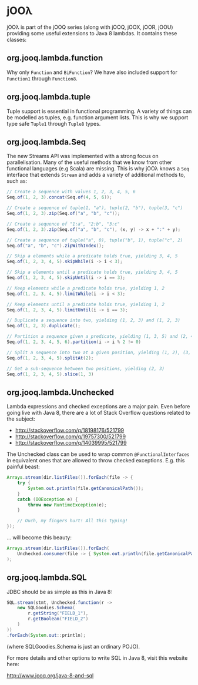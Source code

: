 jOOλ
====

jOOλ is part of the jOOQ series (along with jOOQ, jOOX, jOOR, jOOU) providing some useful extensions to Java 8 lambdas. It contains these classes:

org.jooq.lambda.function
------------------------

Why only `Function` and `BiFunction`? We have also included support for `Function1` through `Function8`.

org.jooq.lambda.tuple
---------------------

Tuple support is essential in functional programming. A variety of things can be modelled as tuples, e.g. function argument lists. This is why we support type safe `Tuple1` through `Tuple8` types.

org.jooq.lambda.Seq
-------------------

The new Streams API was implemented with a strong focus on parallelisation. Many of the useful methods that we know from other functional languages (e.g Scala) are missing. This is why jOOλ knows a `Seq` interface that extends `Stream` and adds a variety of additional methods to, such as:

```java
// Create a sequence with values 1, 2, 3, 4, 5, 6
Seq.of(1, 2, 3).concat(Seq.of(4, 5, 6));

// Create a sequence of tuple(1, "a"), tuple(2, "b"), tuple(3, "c")
Seq.of(1, 2, 3).zip(Seq.of("a", "b", "c"));

// Create a sequence of "1:a", "2:b", "3:c"
Seq.of(1, 2, 3).zip(Seq.of("a", "b", "c"), (x, y) -> x + ":" + y);

// Create a sequence of tuple("a", 0), tuple("b", 1), tuple("c", 2)
Seq.of("a", "b", "c").zipWithIndex();

// Skip a elements while a predicate holds true, yielding 3, 4, 5
Seq.of(1, 2, 3, 4, 5).skipWhile(i -> i < 3);

// Skip a elements until a predicate holds true, yielding 3, 4, 5
Seq.of(1, 2, 3, 4, 5).skipUntil(i -> i == 3);

// Keep elements while a predicate holds true, yielding 1, 2
Seq.of(1, 2, 3, 4, 5).limitWhile(i -> i < 3);

// Keep elements until a predicate holds true, yielding 1, 2
Seq.of(1, 2, 3, 4, 5).limitUntil(i -> i == 3);

// Duplicate a sequence into two, yielding (1, 2, 3) and (1, 2, 3)
Seq.of(1, 2, 3).duplicate();

// Partition a sequence given a predicate, yielding (1, 3, 5) and (2, 4, 6)
Seq.of(1, 2, 3, 4, 5, 6).partition(i -> i % 2 != 0)

// Split a sequence into two at a given position, yielding (1, 2), (3, 4, 5)
Seq.of(1, 2, 3, 4, 5).splitAt(2);

// Get a sub-sequence between two positions, yielding (2, 3)
Seq.of(1, 2, 3, 4, 5).slice(1, 3)
```

org.jooq.lambda.Unchecked
-------------------------

Lambda expressions and checked exceptions are a major pain. Even before going live with Java 8, there are a lot of Stack Overflow questions related to the subject:

- http://stackoverflow.com/q/18198176/521799
- http://stackoverflow.com/q/19757300/521799
- http://stackoverflow.com/q/14039995/521799

The Unchecked class can be used to wrap common `@FunctionalInterfaces` in equivalent ones that are allowed to throw checked exceptions. E.g. this painful beast:

```java
Arrays.stream(dir.listFiles()).forEach(file -> {
    try {
        System.out.println(file.getCanonicalPath());
    }
    catch (IOException e) {
        throw new RuntimeException(e);
    }

    // Ouch, my fingers hurt! All this typing!
});
```

... will become this beauty:

```java
Arrays.stream(dir.listFiles()).forEach(
    Unchecked.consumer(file -> { System.out.println(file.getCanonicalPath()); })
);
```

org.jooq.lambda.SQL
-------------------
JDBC should be as simple as this in Java 8:

```java
SQL.stream(stmt, Unchecked.function(r ->
    new SQLGoodies.Schema(
        r.getString("FIELD_1"),
        r.getBoolean("FIELD_2")
    )
))
.forEach(System.out::println);
```

(where SQLGoodies.Schema is just an ordinary POJO).

For more details and other options to write SQL in Java 8, visit this website here:

http://www.jooq.org/java-8-and-sql
